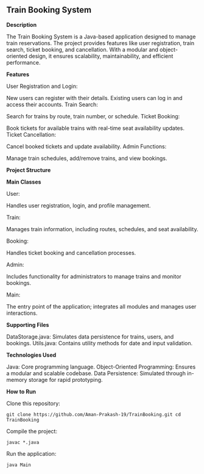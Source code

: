 ## **Train Booking System**

**Description**

The Train Booking System is a Java-based application designed to manage train reservations. The project provides features like user registration, train search, ticket booking, and cancellation. With a modular and object-oriented design, it ensures scalability, maintainability, and efficient performance.

**Features**

User Registration and Login:

New users can register with their details.
Existing users can log in and access their accounts.
Train Search:

Search for trains by route, train number, or schedule.
Ticket Booking:

Book tickets for available trains with real-time seat availability updates.
Ticket Cancellation:

Cancel booked tickets and update availability.
Admin Functions:

Manage train schedules, add/remove trains, and view bookings.

**Project Structure**

**Main Classes**

User:

Handles user registration, login, and profile management.

Train:

Manages train information, including routes, schedules, and seat availability.

Booking:

Handles ticket booking and cancellation processes.

Admin:

Includes functionality for administrators to manage trains and monitor bookings.

Main:

The entry point of the application; integrates all modules and manages user interactions.

**Supporting Files**

DataStorage.java: Simulates data persistence for trains, users, and bookings.
Utils.java: Contains utility methods for date and input validation.

**Technologies Used**

Java: Core programming language.
Object-Oriented Programming: Ensures a modular and scalable codebase.
Data Persistence: Simulated through in-memory storage for rapid prototyping.

**How to Run**

Clone this repository:

`git clone https://github.com/Aman-Prakash-19/TrainBooking.git
cd TrainBooking`

Compile the project:

`javac *.java`

Run the application:

`java Main`

